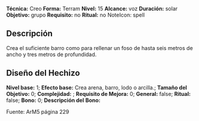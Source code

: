 
**Técnica:** Creo
**Forma:** Terram
**Nivel:** 15
**Alcance:** voz 
**Duración:** solar  
**Objetivo:** grupo
**Requisito:** no
**Ritual:** no
NoteIcon: spell




## Descripción 
<p>Crea el suficiente barro como para rellenar un foso de hasta seis metros de ancho y tres metros de profundidad.</p>

## Diseño del Hechizo 

**Nivel base:** 1; **Efecto base:** Crea arena, barro, lodo o arcilla.;  **Tamaño del **Objetivo:**** 0; **Complejidad:** ; **Requisito de Mejora:** 0; **General:** false; **Ritual:** false; **Bono:** 0; **Descripción del** **Bono:** 

Fuente: ArM5 página 229